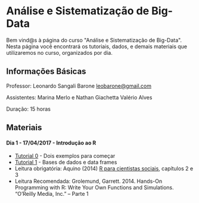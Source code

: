 # Análise e Sistematização de Big-Data

Bem vind@s à página do curso "Análise e Sistematização de Big-Data". Nesta página você encontrará os tutoriais, dados, e demais materiais que utilizaremos no curso, organizados por dia.

## Informações Básicas

Professor: Leonardo Sangali Barone [leobarone@gmail.com](leobarone@gmail.com)

Assistentes: Marina Merlo e Nathan Giachetta Valério Alves

Duração: 15 horas

## Materiais

#### Dia 1 - 17/04/2017 - Introdução ao R

- [Tutorial 0](https://github.com/leobarone/mq_bsb_17/blob/master/tutoriais/tutorial0.md) - Dois exemplos para começar
- [Tutorial 1](https://github.com/leobarone/mq_bsb_17/blob/master/tutoriais/tutorial1.md) - Bases de dados e data frames
- Leitura obrigatória: Aquino (2014) [R para cientistas sociais](http://www.uesc.br/editora/livrosdigitais_20140513/r_cientistas.pdf), capítulos 2 e 3
- Leitura Recomendada: Grolemund, Garrett. 2014. Hands-On Programming with R: Write Your Own Functions and Simulations. “O’Reilly Media, Inc.” – Parte 1